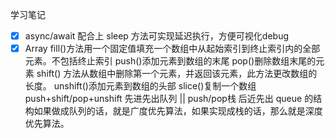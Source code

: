 学习笔记
- [x] async/await 配合上 sleep 方法可实现延迟执行，方便可视化debug
- [x] Array
      fill()方法用一个固定值填充一个数组中从起始索引到终止索引内的全部元素。不包括终止索引
      push()添加元素到数组的末尾
      pop()删除数组末尾的元素
      shift() 方法从数组中删除第一个元素，并返回该元素，此方法更改数组的长度。
      unshift()添加元素到数组的头部
      slice()复制一个数组
      push+shift/pop+unshift 先进先出队列 || push/pop栈 后近先出
      queue 的结构如果做成队列的话，就是广度优先算法，如果实现成栈的话，那么就是深度优先算法。